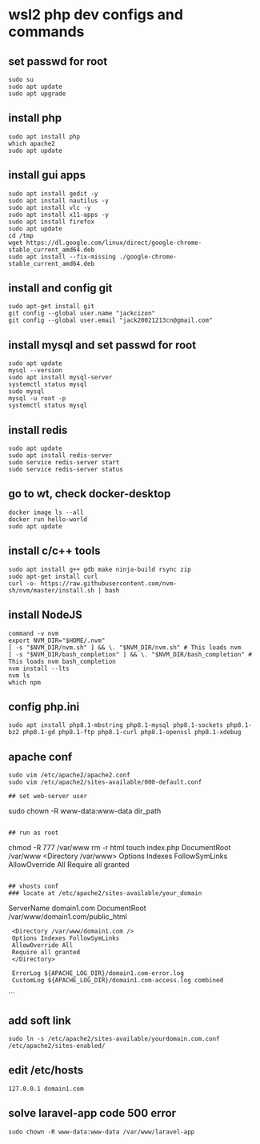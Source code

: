 # wsl2 php dev configs and commands

## set passwd for root
```
sudo su
sudo apt update
sudo apt upgrade
```
## install php
```
sudo apt install php
which apache2
sudo apt update
```

## install gui apps
```
sudo apt install gedit -y
sudo apt install nautilus -y
sudo apt install vlc -y
sudo apt install x11-apps -y
sudo apt install firefox
sudo apt update
cd /tmp
wget https://dl.google.com/linux/direct/google-chrome-stable_current_amd64.deb
sudo apt install --fix-missing ./google-chrome-stable_current_amd64.deb
```

## install and config git
```
sudo apt-get install git
git config --global user.name "jackcizon"
git config --global user.email "jack20021213cn@gmail.com"
```

## install mysql and set passwd for root
```
sudo apt update
mysql --version
sudo apt install mysql-server
systemctl status mysql
sudo mysql
mysql -u root -p
systemctl status mysql
```
## install redis
```
sudo apt update
sudo apt install redis-server
sudo service redis-server start
sudo service redis-server status
```

## go to wt, check docker-desktop
```
docker image ls --all
docker run hello-world
sudo apt update
```

## install c/c++ tools
```
sudo apt install g++ gdb make ninja-build rsync zip
sudo apt-get install curl
curl -o- https://raw.githubusercontent.com/nvm-sh/nvm/master/install.sh | bash
```

## install NodeJS
```
command -v nvm
export NVM_DIR="$HOME/.nvm"
[ -s "$NVM_DIR/nvm.sh" ] && \. "$NVM_DIR/nvm.sh" # This loads nvm
[ -s "$NVM_DIR/bash_completion" ] && \. "$NVM_DIR/bash_completion" # This loads nvm bash_completion
nvm install --lts
nvm ls
which npm
```

## config php.ini
```
sudo apt install php8.1-mbstring php8.1-mysql php8.1-sockets php8.1-bz2 php8.1-gd php8.1-ftp php8.1-curl php8.1-openssl php8.1-xdebug
```

## apache conf
```
sudo vim /etc/apache2/apache2.conf
sudo vim /etc/apache2/sites-available/000-default.conf

## set web-server user
```
sudo chown -R www-data:www-data dir_path
```

## run as root
```
chmod -R 777 /var/www
rm -r html
touch index.php
DocumentRoot /var/www
<Directory /var/www>
     Options Indexes FollowSymLinks
     AllowOverride All
     Require all granted
</Directory>
```

## vhosts conf
### locate at /etc/apache2/sites-available/your_domain
```
<VirtualHost domain1:80>
     ServerName domain1.com
     DocumentRoot /var/www/domain1.com/public_html

     <Directory /var/www/domain1.com />
     Options Indexes FollowSymLinks
     AllowOverride All
     Require all granted
     </Directory>

     ErrorLog ${APACHE_LOG_DIR}/domain1.com-error.log
     CustomLog ${APACHE_LOG_DIR}/domain1.com-access.log combined
</VirtualHost>
```

## add soft link
```
sudo ln -s /etc/apache2/sites-available/yourdomain.com.conf /etc/apache2/sites-enabled/
```

## edit /etc/hosts
```
127.0.0.1 domain1.com
```
## solve laravel-app code 500 error
```
sudo chown -R www-data:www-data /var/www/laravel-app
```
